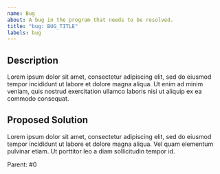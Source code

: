 ```yaml
---
name: Bug
about: A bug in the program that needs to be resolved.
title: "bug: BUG_TITLE"
labels: bug
---
```


## Description

Lorem ipsum dolor sit amet, consectetur adipiscing elit, sed do eiusmod tempor incididunt ut labore et dolore magna aliqua. Ut enim ad minim veniam, quis nostrud exercitation ullamco laboris nisi ut aliquip ex ea commodo consequat.

## Proposed Solution

Lorem ipsum dolor sit amet, consectetur adipiscing elit, sed do eiusmod tempor incididunt ut labore et dolore magna aliqua. Vel quam elementum pulvinar etiam. Ut porttitor leo a diam sollicitudin tempor id.

Parent: #0

